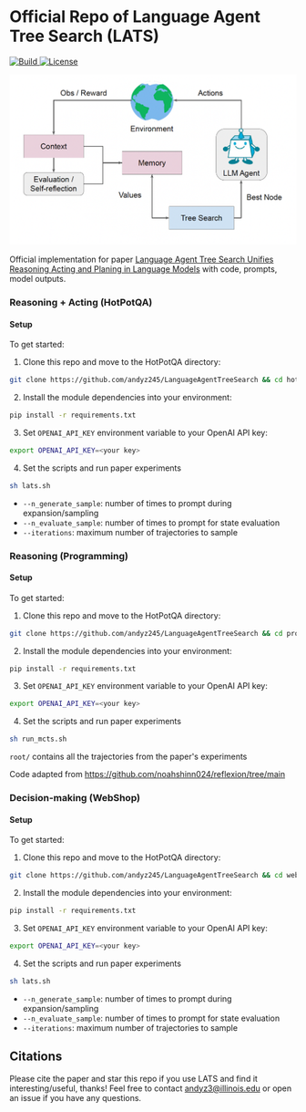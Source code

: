 # Official Repo of Language Agent Tree Search (LATS)

<p>
    <a href="https://www.python.org/">
        <img alt="Build" src="https://img.shields.io/badge/Python-3.7+-1f425f.svg?color=purple">
    </a>
    <a href="https://copyright.illinois.edu/">
        <img alt="License" src="https://img.shields.io/badge/License-MIT-blue">
    </a>
</p>

![teaser](pics/teaser.png)

Official implementation for paper [Language Agent Tree Search Unifies Reasoning Acting and Planing in Language Models]() with code, prompts, model outputs.


### Reasoning + Acting (HotPotQA)

#### Setup

To get started:

1. Clone this repo and move to the HotPotQA directory:
```bash
git clone https://github.com/andyz245/LanguageAgentTreeSearch && cd hotpot
```

2. Install the module dependencies into your environment:
```bash
pip install -r requirements.txt
```

3. Set `OPENAI_API_KEY` environment variable to your OpenAI API key:
```bash
export OPENAI_API_KEY=<your key>
```

4. Set the scripts and run paper experiments
```bash
sh lats.sh
```

- ``--n_generate_sample``: number of times to prompt during expansion/sampling
- ``--n_evaluate_sample``: number of times to prompt for state evaluation
- ``--iterations``: maximum number of trajectories to sample

### Reasoning (Programming)

#### Setup

To get started:

1. Clone this repo and move to the HotPotQA directory:
```bash
git clone https://github.com/andyz245/LanguageAgentTreeSearch && cd programming
```

2. Install the module dependencies into your environment:
```bash
pip install -r requirements.txt
```

3. Set `OPENAI_API_KEY` environment variable to your OpenAI API key:
```bash
export OPENAI_API_KEY=<your key>
```

4. Set the scripts and run paper experiments
```bash
sh run_mcts.sh
```

``root/`` contains all the trajectories from the paper's experiments

Code adapted from https://github.com/noahshinn024/reflexion/tree/main

### Decision-making (WebShop)

#### Setup

To get started:

1. Clone this repo and move to the HotPotQA directory:
```bash
git clone https://github.com/andyz245/LanguageAgentTreeSearch && cd webshop
```

2. Install the module dependencies into your environment:
```bash
pip install -r requirements.txt
```

3. Set `OPENAI_API_KEY` environment variable to your OpenAI API key:
```bash
export OPENAI_API_KEY=<your key>
```

4. Set the scripts and run paper experiments
```bash
sh lats.sh
```

- ``--n_generate_sample``: number of times to prompt during expansion/sampling
- ``--n_evaluate_sample``: number of times to prompt for state evaluation
- ``--iterations``: maximum number of trajectories to sample

## Citations
Please cite the paper and star this repo if you use LATS and find it interesting/useful, thanks! Feel free to contact andyz3@illinois.edu or open an issue if you have any questions.

```bibtex

```
